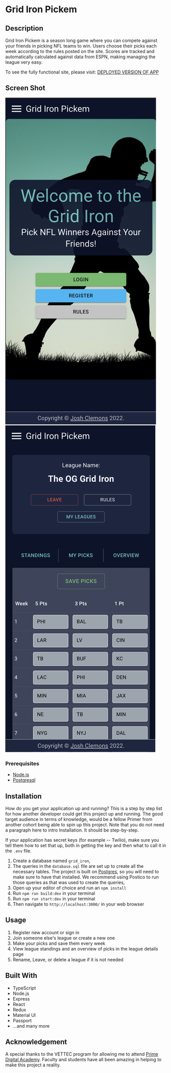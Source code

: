 
# Grid Iron Pickem

## Description

Grid Iron Pickem is a season long game where you can compete against your friends in picking NFL teams to win. Users choose their picks each week according to the rules posted on the site. Scores are tracked and automatically calculated against data from ESPN, making managing the league very easy.

To see the fully functional site, please visit: [DEPLOYED VERSION OF APP](www.heroku.com)

## Screen Shot

![landing page](landing_page.png)
![league detail](league_detail.png)

### Prerequisites

- [Node.js](https://nodejs.org/en/)
- [Postgresql](https://www.postgresql.org/download/)

## Installation

How do you get your application up and running? This is a step by step list for how another developer could get this project up and running. The good target audience in terms of knowledge, would be a fellow Primer from another cohort being able to spin up this project. Note that you do not need a paragraph here to intro Installation. It should be step-by-step.

If your application has secret keys (for example --  Twilio), make sure you tell them how to set that up, both in getting the key and then what to call it in the `.env` file.

1. Create a database named `grid_iron`,
2. The queries in the `database.sql` file are set up to create all the necessary tables. The project is built on [Postgres](https://www.postgresql.org/download/), so you will need to make sure to have that installed. We recommend using Postico to run those queries as that was used to create the queries, 
3. Open up your editor of choice and run an `npm install`
4. Run `npm run build:dev` in your terminal
5. Run `npm run start:dev` in your terminal
6. Then navigate to `http://localhost:3000/` in your web browser

## Usage

1. Register new account or sign in
2. Join someone else's league or create a new one
3. Make your picks and save them every week
4. View league standings and an overview of picks in the league details page
5. Rename, Leave, or delete a league if it is not needed


## Built With

- TypeScript
- Node.js
- Express
- React
- Redux
- Material UI
- Passport
- ...and many more

## Acknowledgement

A special thanks to the VETTEC program for allowing me to attend  [Prime Digital Academy](www.primeacademy.io). Faculty and students have all been amazing in helping to make this project a reality.